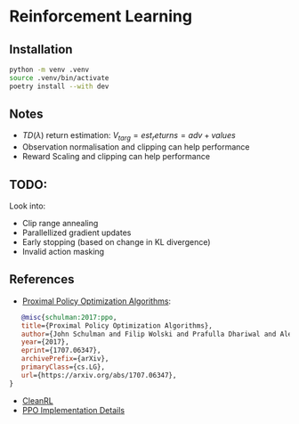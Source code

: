 # Reinforcement Learning

## Installation

```bash
python -m venv .venv
source .venv/bin/activate
poetry install --with dev
```

## Notes

- $TD(\lambda)$ return estimation: $V_{targ} = est_returns = adv + values$
- Observation normalisation and clipping can help performance
- Reward Scaling and clipping can help performance

## TODO:

Look into: 

- Clip range annealing
- Parallellized gradient updates
- Early stopping (based on change in KL divergence)
- Invalid action masking

## References

- [Proximal Policy Optimization Algorithms](https://arxiv.org/abs/1707.06347):
```bibtex
   @misc{schulman:2017:ppo,
   title={Proximal Policy Optimization Algorithms},
   author={John Schulman and Filip Wolski and Prafulla Dhariwal and Alec Radford and Oleg Klimov},
   year={2017},
   eprint={1707.06347},
   archivePrefix={arXiv},
   primaryClass={cs.LG},
   url={https://arxiv.org/abs/1707.06347},
}
```
- [CleanRL](https://github.com/vwxyzjn/cleanrl)
- [PPO Implementation Details](https://iclr-blog-track.github.io/2022/03/25/ppo-implementation-details/)

